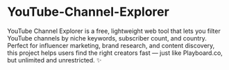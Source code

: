 # YouTube-Channel-Explorer
YouTube Channel Explorer is a free, lightweight web tool that lets you filter YouTube channels by niche keywords, subscriber count, and country. Perfect for influencer marketing, brand research, and content discovery, this project helps users find the right creators fast — just like Playboard.co, but unlimited and unrestricted. ✨
